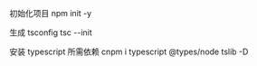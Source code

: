 初始化项目
npm init -y

生成 tsconfig
tsc --init

安装 typescript 所需依赖
cnpm i typescript @types/node tslib -D


